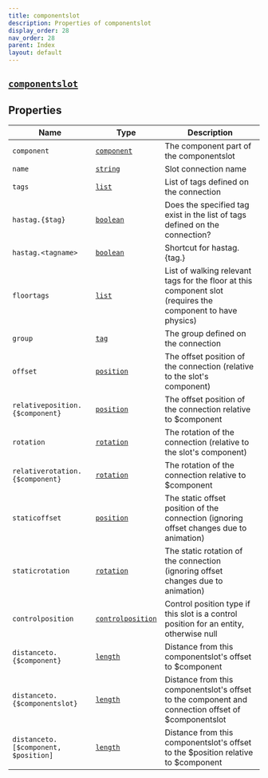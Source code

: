 ```yaml
---
title: componentslot
description: Properties of componentslot
display_order: 28
nav_order: 28
parent: Index
layout: default
---
```


##  [`componentslot`](./componentslot.html) 


## Properties

| Name | Type | Description |
|------|------|-------------|
| `component` | [`component`](./component.html) | The component part of the componentslot |
| `name` | [`string`](./string.html) | Slot connection name |
| `tags` | [`list`](./list.html) | List of tags defined on the connection |
| `hastag.{$tag}` | [`boolean`](./boolean.html) | Does the specified tag exist in the list of tags defined on the connection? |
| `hastag.<tagname>` | [`boolean`](./boolean.html) | Shortcut for hastag.{tag.<tagname>} |
| `floortags` | [`list`](./list.html) | List of walking relevant tags for the floor at this component slot (requires the component to have physics) |
| `group` | [`tag`](./tag.html) | The group defined on the connection |
| `offset` | [`position`](./position.html) | The offset position of the connection (relative to the slot's component) |
| `relativeposition.{$component}` | [`position`](./position.html) | The offset position of the connection relative to $component |
| `rotation` | [`rotation`](./rotation.html) | The rotation of the connection (relative to the slot's component) |
| `relativerotation.{$component}` | [`rotation`](./rotation.html) | The rotation of the connection relative to $component |
| `staticoffset` | [`position`](./position.html) | The static offset position of the connection (ignoring offset changes due to animation) |
| `staticrotation` | [`rotation`](./rotation.html) | The static rotation of the connection (ignoring offset changes due to animation) |
| `controlposition` | [`controlposition`](./controlposition.html) | Control position type if this slot is a control position for an entity, otherwise null |
| `distanceto.{$component}` | [`length`](./length.html) | Distance from this componentslot's offset to $component |
| `distanceto.{$componentslot}` | [`length`](./length.html) | Distance from this componentslot's offset to the component and connection offset of $componentslot |
| `distanceto.[$component, $position]` | [`length`](./length.html) | Distance from this componentslot's offset to the $position relative to $component |



